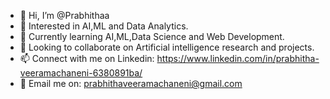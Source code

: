 - 👋 Hi, I’m @Prabhithaa
- 👀 Interested in AI,ML and Data Analytics.
- 🌱 Currently learning AI,ML,Data Science and Web Development.
- 💞️ Looking to collaborate on Artificial intelligence research and projects.
- 📫 Connect with me on Linkedin: https://www.linkedin.com/in/prabhitha-veeramachaneni-6380891ba/
- 📧 Email me on: prabhithaveeramachaneni@gmail.com
<!---
Prabhithaa/Prabhithaa is a ✨ special ✨ repository because its `README.md` (this file) appears on your GitHub profile.
You can click the Preview link to take a look at your changes.
--->
